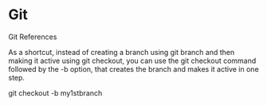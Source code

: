 # Git
Git References

As a shortcut, instead of creating a branch using git branch and then making it active using git checkout, you can use the git checkout command followed by the -b option, that creates the branch and makes it active in one step.

git checkout -b my1stbranch

